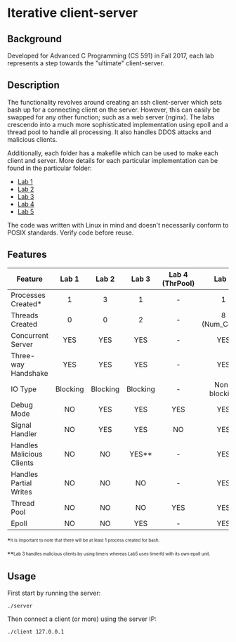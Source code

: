 # Iterative client-server

## Background
Developed for Advanced C Programming (CS 591) in Fall 2017, each lab represents a step towards the "ultimate" client-server.

## Description
The functionality revolves around creating an ssh client-server which sets bash up for a connecting client on the server. However, this can easily be swapped for any other function; such as a web server (nginx). The labs crescendo into a much more sophisticated implementation using epoll and a thread pool to handle all processing. It also handles DDOS attacks and malicious clients.

Additionally, each folder has a makefile which can be used to make each client and server. More details for each particular implementation can be found in the particular folder:

- [Lab 1](https://github.com/taylorflatt/client-server/tree/master/Lab1)
- [Lab 2](https://github.com/taylorflatt/client-server/tree/master/Lab2)
- [Lab 3](https://github.com/taylorflatt/client-server/tree/master/Lab3)
- [Lab 4](https://github.com/taylorflatt/client-server/tree/master/Lab4)
- [Lab 5](https://github.com/taylorflatt/client-server/tree/master/Lab5)

The code was written with Linux in mind and doesn't necessarily conform to POSIX standards. Verify code before reuse.

## Features

| Feature                   | Lab 1         | Lab 2         | Lab 3         | Lab 4 (ThrPool) | Lab 5         |
| ------------------------- |:-------------:|:-------------:|:-------------:|:---------------:|:-------------:|
| Processes Created*        | 1             | 3             | 1             | -               | 1             |
| Threads Created           | 0             | 0             | 2             | -               | 8 (Num_Cores) |
| Concurrent Server         | YES           | YES           | YES           | -               | YES           |
| Three-way Handshake       | YES           | YES           | YES           | -               | YES           |
| IO Type                   | Blocking      | Blocking      | Blocking      | -               | Non-blocking  |
| Debug Mode                | NO            | YES           | YES           | YES             | YES           |
| Signal Handler            | NO            | YES           | YES           | NO              | YES           |
| Handles Malicious Clients | NO            | NO            | YES**         | -               | YES           |
| Handles Partial Writes    | NO            | NO            | NO            | -               | YES           |
| Thread Pool               | NO            | NO            | NO            | YES             | YES           |
| Epoll                     | NO            | NO            | YES           | -               | YES           |

*<sup><sub>It is important to note that there will be at least 1 process created for bash.</sub></sup>

**<sup><sub>Lab 3 handles malicious clients by using timers whereas Lab5 uses timerfd with its own epoll unit.</sub></sup>

## Usage

First start by running the server:

```
./server
```

Then connect a client (or more) using the server IP:

```
./client 127.0.0.1
```